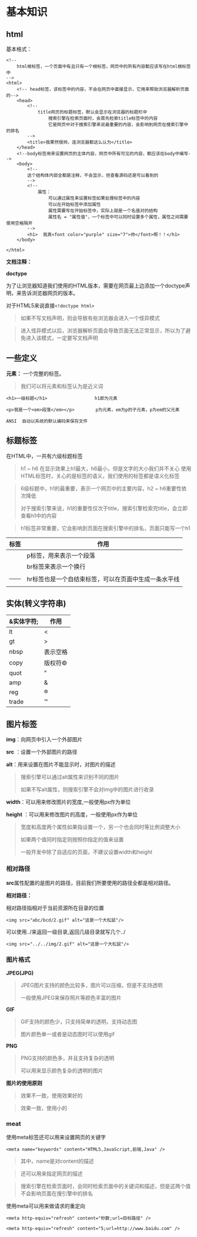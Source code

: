 # 基本知识

## html

基本格式：

```
<!-- 
	html根标签，一个页面中有且只有一个根标签，网页中的所有内容都应该写在html根标签中
-->
<html>
    <!-- head标签，该标签中的内容，不会在网页中直接显示，它用来帮助浏览器解析页面的-->
    <head>
        <!-- 
			title网页的标题标签，默认会显示在浏览器的标题栏中
				搜索引擎在检索页面时，会首先检索title标签中的内容
				它是网页中对于搜索引擎来说最重要的内容，会影响到网页在搜索引擎中的排名
		-->
        <title>我果然很帅，连浏览器都这么认为</title>
    </head>
    <!--body标签用来设置网页的主体内容，网页中所有可见的内容，都应该在body中编写-->
    <body>
        <!--
        这个结构体内部全都是注释，不会显示，但查看源码还是可以看到的
        -->
        <!-- 
			属性：
				可以通过属性来设置标签如果处理标签中的内容
				可以在开始标签中添加属性
				属性需要写在开始标签中，实际上就是一个名值对的结构
				属性名 = "属性值"，一个标签中可以同时设置多个属性，属性之间需要使用空格隔开
		-->
        <h1>  我真<font color="purple" size="7">帅</font>啊！！</h1>
    </body>

</html>
```

**文档注释：**

**doctype**

为了让浏览器知道我们使用的HTML版本，需要在网页最上边添加一个doctype声明，来告诉浏览器网页的版本。

对于HTML5来说直接```<!doctype html>``` 

> 如果不写文档声明，则会导致有些浏览器会进入一个怪异模式

> 进入怪异模式以后，浏览器解析页面会导致页面无法正常显示，所以为了避免进入该模式，一定要写文档声明

## 一些定义

**元素：** 一个完整的标签。

> 我们可以将元素和标签认为是近义词

```
<h1>一级标题</h1>                  h1即为元素

<p>我是一个<em>段落</em></p>        p为元素，em为p的子元素，p为em的父元素
```

```ANSI  自动以系统的默认编码来保存文件``` 

## 标题标签
在HTML中，一共有六级标题标签

> h1 ~ h6
> 在显示效果上h1最大，h6最小，但是文字的大小我们并不关心
> 使用HTML标签时，关心的是标签的语义，我们使用的标签都是语义化标签

> 6级标题中，h1的最重要，表示一个网页中的主要内容，h2 ~ h6重要性依次降低
>
> 对于搜索引擎来说，h1的重要性仅次于title，搜索引擎检索完title，会立即查看h1中的内容

> h1标签非常重要，它会影响到页面在搜索引擎中的排名，页面只能写一个h1

| 标签    | 作用                                                 |
| ------- | ---------------------------------------------------- |
| <p></p> | p标签，用来表示一个段落                              |
| <br />  | br标签来表示一个换行                                 |
| <hr />  | hr标签也是一个自结束标签，可以在页面中生成一条水平线 |

## 实体(转义字符串)

| &实体字符; | 作用         |
| ---------- | ------------ |
| lt         | &lt;         |
| gt         | &gt;         |
| nbsp       | 表示空格     |
| copy       | 版权符&copy; |
| quot       | &quot;       |
| amp        | &amp;        |
| reg        | &reg;        |
| trade      | &trade;      |

## 图片标签

**img**：向网页中引入一个外部图片

**src** ：设置一个外部图片的路径

**alt**：用来设置在图片不能显示时，对图片的描述

> 搜索引擎可以通过alt属性来识别不同的图片
>
> 如果不写alt属性，则搜索引擎不会对img中的图片进行收录

**width**：可以用来修改图片的宽度,一般使用px作为单位

**height** ：可以用来修改图片的高度，一般使用px作为单位

> 宽度和高度两个属性如果指设置一个，另一个也会同时等比例调整大小
>
> 如果两个值同时指定则按照你指定的值来设置
>
> 一般开发中除了自适应的页面，不建议设置width和height 

### 相对路径

**src**属性配置的是图片的路径，目前我们所要使用的路径全都是相对路径。

**相对路径：**

相对路径指相对于当前资源所在目录的位置

```<img src="abc/bcd/2.gif" alt="这是一个大松鼠"/>```

可以使用../来返回一级目录,返回几级目录就写几个../  

```<img src="../../img/2.gif" alt="这是一个大松鼠"/>```

### 图片格式

 **JPEG(JPG)**

> JPEG图片支持的颜色比较多，图片可以压缩，但是不支持透明
>
> 一般使用JPEG来保存照片等颜色丰富的图片

 **GIF**

> GIF支持的颜色少，只支持简单的透明，支持动态图
>
> 图片颜色单一或者是动态图时可以使用gif

**PNG**

> PNG支持的颜色多，并且支持复杂的透明
>
> 可以用来显示颜色复杂的透明的图片

**图片的使用原则**

> 效果不一致，使用效果好的

> 效果一致，使用小的

### meat

使用meta标签还可以用来设置网页的关键字

```<meta name="keywords" content="HTML5,JavaScript,前端,Java" />```

> 其中，name是对content的描述

> 还可以用来指定网页的描述

> 搜索引擎在检索页面时，会同时检索页面中的关键词和描述，但是这两个值不会影响页面在搜引擎中的排名

使用meta可以用来做请求的重定向

```<meta http-equiv="refresh" content="秒数;url=目标路径" />```

```<meta http-equiv="refresh" content="5;url=http://www.baidu.com" />```

